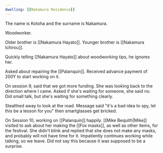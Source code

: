 ```yaml
---
dwelling: [[Nakamura Residence]]
---
```


The name is Kotoha and the surname is Nakamura.

Woodworker.

Older brother is [[Nakamura Hayato]].
Younger brother is [[Nakamura Ichirou]].

Quickly telling [[Nakamura Hayato]] about woodworking tips, he ignores her.

Asked about repairing the [[Palanquin]].
Received advance payment of 200Y to start working on it.

On session 9, said that we got more funding.
She was looking back to the direction where I came.
Asked if she's waiting for someone, she said no.
Did small talk, but she's waiting for something clearly.

Stealthed away to look at the road.
Message said "it's a bad idea to spy, let this be a lesson for you"
then smartglasses get bricked.

On Session 10, working on [[Palanquin]] happily.
[[Mike Bequith|Mike]] visited to ask about her making the [[Fox masks]], as well as other items, for the festival. She didn't blink and replied that she does not make any masks, and probably will not have time for it.
Impatiently continues working while talking, so we leave.
Did not say this because it was supposed to be a surprise.